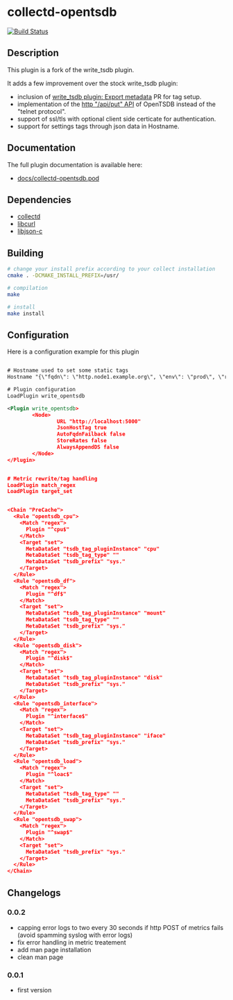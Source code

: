# collectd-opentsdb

[![Build Status](https://travis-ci.org/kakwa/collectd-opentsbd.svg?branch=master)](https://travis-ci.org/kakwa/collectd-opentsbd)

## Description

This plugin is a fork of the write_tsdb plugin.

It adds a few improvement over the stock write_tsdb plugin:

* inclusion of [write_tsdb plugin: Export metadata](https://github.com/collectd/collectd/pull/1655/files) PR for tag setup.
* implementation of the [http "/api/put" API](http://opentsdb.net/docs/build/html/api_http/put.html) of OpenTSDB instead of the "telnet protocol".
* support of ssl/tls with optional client side certicate for authentication.
* support for settings tags through json data in Hostname.

## Documentation

The full plugin documentation is available here:

* [docs/collectd-opentsdb.pod](https://github.com/kakwa/collectd-tsdb2/blob/master/docs/collectd-opentsdb.pod)

## Dependencies

* [collectd](https://collectd.org/)
* [libcurl](https://curl.haxx.se/)
* [libjson-c](https://github.com/json-c/json-c)

## Building

```bash
# change your install prefix according to your collect installation
cmake . -DCMAKE_INSTALL_PREFIX=/usr/

# compilation
make

# install
make install
```

## Configuration

Here is a configuration example for this plugin

```xml

# Hostname used to set some static tags
Hostname "{\"fqdn\": \"http.node1.example.org\", \"env\": \"prod\", \"role\": \"http\"}"

# Plugin configuration
LoadPlugin write_opentsdb

<Plugin write_opentsdb> 
        <Node> 
                URL "http://localhost:5000" 
                JsonHostTag true 
                AutoFqdnFailback false 
                StoreRates false 
                AlwaysAppendDS false 
        </Node> 
</Plugin>


# Metric rewrite/tag handling
LoadPlugin match_regex
LoadPlugin target_set


<Chain "PreCache">
  <Rule "opentsdb_cpu">
    <Match "regex">
      Plugin "^cpu$"
    </Match>
    <Target "set">
      MetaDataSet "tsdb_tag_pluginInstance" "cpu"
      MetaDataSet "tsdb_tag_type" ""
      MetaDataSet "tsdb_prefix" "sys."
    </Target>
  </Rule>
  <Rule "opentsdb_df">
    <Match "regex">
      Plugin "^df$"
    </Match>
    <Target "set">
      MetaDataSet "tsdb_tag_pluginInstance" "mount"
      MetaDataSet "tsdb_tag_type" ""
      MetaDataSet "tsdb_prefix" "sys."
    </Target>
  </Rule>
  <Rule "opentsdb_disk">
    <Match "regex">
      Plugin "^disk$"
    </Match>
    <Target "set">
      MetaDataSet "tsdb_tag_pluginInstance" "disk"
      MetaDataSet "tsdb_prefix" "sys."
    </Target>
  </Rule>
  <Rule "opentsdb_interface">
    <Match "regex">
      Plugin "^interface$"
    </Match>
    <Target "set">
      MetaDataSet "tsdb_tag_pluginInstance" "iface"
      MetaDataSet "tsdb_prefix" "sys."
    </Target>
  </Rule>
  <Rule "opentsdb_load">
    <Match "regex">
      Plugin "^loac$"
    </Match>
    <Target "set">
      MetaDataSet "tsdb_tag_type" ""
      MetaDataSet "tsdb_prefix" "sys."
    </Target>
  </Rule>
  <Rule "opentsdb_swap">
    <Match "regex">
      Plugin "^swap$"
    </Match>
    <Target "set">
      MetaDataSet "tsdb_prefix" "sys."
    </Target>
  </Rule>
</Chain>
```

## Changelogs


### 0.0.2

* capping error logs to two every 30 seconds if http POST of metrics fails (avoid spamming syslog with error logs)
* fix error handling in metric treatement
* add man page installation
* clean man page

### 0.0.1

* first version
